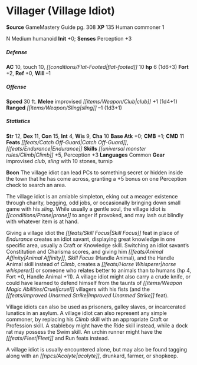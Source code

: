 ﻿---
cssclass: [monsters]
title1: Villager (Village Idiot)
title2: Villager (Village Idiot)
CR: 1/3
sources:
- name: GameMastery Guide
  page: 308
  link: http://paizo.com/pathfinderRPG/v5748btpy8ffn
XP: 135
race: Human
classes:
- commoner 1
alignment: N
size: Medium
type: humanoid
initiative:
  bonus: 0
AC:
  AC: 10
  touch: 10
  flat_footed: 10
HP:
  HP: 6
  long: 1d6+3
saves:
  fort: 2
  ref: 0
  will: -1
speeds:
  base: 30
attacks:
  melee:
  - - text: improvised club +1 (1d4+1)
      entries:
      - - damage: 1d4+1
      attack: improvised club
      bonus:
      - 1
  ranged:
  - - text: sling -1 (1d3+1)
      entries:
      - - damage: 1d3+1
      attack: sling
      bonus:
      - -1
ability_scores:
  STR: 12
  DEX: 11
  CON: 15
  INT: 4
  WIS: 9
  CHA: 10
BAB: 0
CMB: 1
CMD: 11
feats:
- name: Catch Off-Guard
- name: Endurance
skills:
  Climb: 5
  Perception: 3
languages:
- Common
gear:
  gear:
  - improvised club
  - sling with 10 stones
  - turnip
npc_boon: The village idiot can lead PCs to something secret or hidden inside the
  town that he has come across, granting a +5 bonus on one Perception check to search
  an area.
desc_long: |-
  The village idiot is an amiable simpleton, eking out a meager existence through charity, begging, odd jobs, or occasionally bringing down small game with his sling. While usually a gentle soul, the village idiot is prone to anger if provoked, and may lash out blindly with whatever item is at hand.

  Giving a village idiot the Skill Focus feat in place of Endurance creates an idiot savant, displaying great knowledge in one specific area, usually a Craft or Knowledge skill. Switching an idiot savant's Constitution and Charisma scores, and giving him Animal Affinity, Skill Focus (Handle Animal), and the Handle Animal skill instead of Climb, creates a horse whisperer or someone who relates better to animals than to humans (hp 4, Fort +0, Handle Animal +11). A village idiot might also carry a crude knife, or could have learned to defend himself from the taunts of cruel villagers with his fists (and the Improved Unarmed Strike feat).

  Village idiots can also be used as prisoners, galley slaves, or incarcerated lunatics in an asylum. A village idiot can also represent any simple commoner, by replacing his Climb skill with an appropriate Craft or Profession skill. A stableboy might have the Ride skill instead, while a dock rat may possess the Swim skill. An urchin runner might have the Fleet and Run feats instead.

  A village idiot is usually encountered alone, but may also be found tagging along with an acolyte, drunkard, farmer, or shopkeep.

---

# Villager (Village Idiot)

**Source** GameMastery Guide pg. 308
**XP** 135
Human commoner 1

N Medium humanoid
**Init** +0; **Senses** Perception +3

##### Defense

**AC** 10, touch 10, _[[conditions/Flat-Footed|flat-footed]]_ 10
**hp** 6 (1d6+3)
**Fort** +2, **Ref** +0, **Will** –1

##### Offense
**Speed** 30 ft.
**Melee** improvised _[[items/Weapon/Club|club]]_ +1 (1d4+1)
**Ranged** _[[items/Weapon/Sling|sling]]_ –1 (1d3+1)

##### Statistics
**Str** 12, **Dex** 11, **Con** 15, **Int** 4, **Wis** 9, **Cha** 10
**Base Atk** +0; **CMB** +1; **CMD** 11
**Feats** _[[feats/Catch Off-Guard|Catch Off-Guard]]_, _[[feats/Endurance|Endurance]]_
**Skills** _[[universal monster rules/Climb|Climb]]_ +5, Perception +3
**Languages** Common
**Gear** improvised _club_, _sling_ with 10 stones, turnip

**Boon** The village idiot can lead PCs to something secret or hidden inside the town that he has come across, granting a +5 bonus on one Perception check to search an area.

The village idiot is an amiable simpleton, eking out a meager existence through charity, begging, odd jobs, or occasionally bringing down small game with his _sling_. While usually a gentle soul, the village idiot is _[[conditions/Prone|prone]]_ to anger if provoked, and may lash out blindly with whatever item is at hand.

Giving a village idiot the _[[feats/Skill Focus|Skill Focus]]_ feat in place of _Endurance_ creates an idiot savant, displaying great knowledge in one specific area, usually a Craft or Knowledge skill. Switching an idiot savant’s Constitution and Charisma scores, and giving him _[[feats/Animal Affinity|Animal Affinity]]_, _Skill Focus_ (Handle Animal), and the Handle Animal skill instead of _Climb_, creates a _[[feats/Horse Whisperer|horse whisperer]]_ or someone who relates better to animals than to humans (hp 4, Fort +0, Handle Animal +11). A village idiot might also carry a crude knife, or could have learned to defend himself from the taunts of _[[items/Weapon Magic Abilities/Cruel|cruel]]_ villagers with his fists (and the _[[feats/Improved Unarmed Strike|Improved Unarmed Strike]]_ feat).

Village idiots can also be used as prisoners, galley slaves, or incarcerated lunatics in an asylum. A village idiot can also represent any simple commoner, by replacing his _Climb_ skill with an appropriate Craft or Profession skill. A stableboy might have the Ride skill instead, while a dock rat may possess the Swim skill. An urchin runner might have the _[[feats/Fleet|Fleet]]_ and Run feats instead.

A village idiot is usually encountered alone, but may also be found tagging along with an _[[npcs/Acolyte|acolyte]]_, drunkard, farmer, or shopkeep.